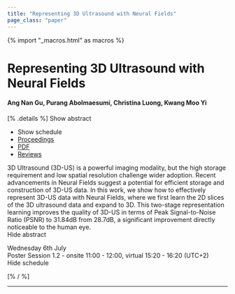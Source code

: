 ```yaml
---
title: "Representing 3D Ultrasound with Neural Fields"
page_class: "paper"
---
```


{% import "_macros.html" as macros %}

# Representing 3D Ultrasound with Neural Fields

#### Ang Nan Gu, Purang Abolmaesumi, Christina Luong, Kwang Moo Yi

[% .details %]
<a class="toggle_visibility" data-selector=".abstract" data-level="3">Show abstract</a>
- <a class="toggle_visibility" data-selector=".schedule" data-level="3">Show schedule</a>
- <a href="">Proceedings</a>
- <a href="https://openreview.net/pdf?id=1EDRk-CyQou">PDF</a>
- <a href="https://openreview.net/forum?id=1EDRk-CyQou">Reviews</a>

<p>
    <span class="abstract">
        3D Ultrasound (3D-US) is a powerful imaging modality, but the high storage requirement and low spatial resolution challenge wider adoption. Recent advancements in Neural Fields suggest a potential for efficient storage and construction of 3D-US data. In this work, we show how to effectively represent 3D-US data with Neural Fields, where we first learn the 2D slices of the 3D ultrasound data and expand to 3D. This two-stage representation learning improves the quality of 3D-US in terms of Peak Signal-to-Noise Ratio (PSNR) to 31.84dB from 28.7dB, a significant improvement directly noticeable to the human eye.
        <br>
        <span class="actions"><a class="toggle_visibility" data-level="2">Hide abstract</a></span>
    </span>
</p>

<p>
    <span class="schedule">
        Wednesday 6th July<br>Poster Session 1.2 - onsite 11:00 - 12:00, virtual 15:20 - 16:20 (UTC+2)
        <br>
        <span class="actions"><a class="toggle_visibility" data-level="2">Hide schedule</a></span>
    </span>
</p>

[% / %]


---
<!-- { macros.presentation('', '', 720, 450) } -->
